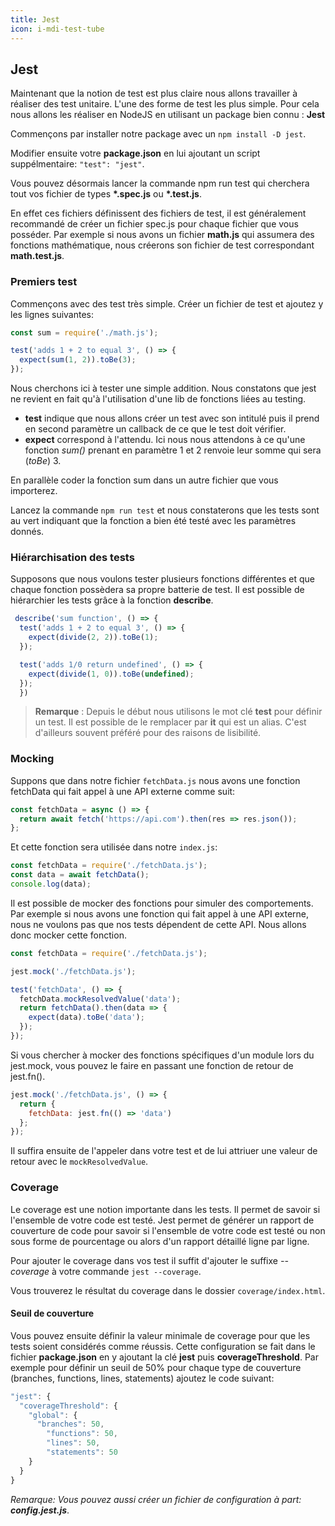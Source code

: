 ```yaml
---
title: Jest
icon: i-mdi-test-tube
---
```


## Jest

Maintenant que la notion de test est plus claire nous allons travailler à réaliser des test unitaire. L'une des forme de test les plus simple. Pour cela nous allons les réaliser en NodeJS en utilisant un package bien connu : **Jest**

Commençons par installer notre package avec un `npm install -D jest`.

Modifier ensuite votre **package.json** en lui ajoutant un script suppélmentaire: `"test": "jest"`.

Vous pouvez désormais lancer la commande npm run test qui cherchera tout vos fichier de types **\*.spec.js** ou **\*.test.js**.

En effet ces fichiers définissent des fichiers de test, il est généralement recommandé de créer un fichier spec.js pour chaque fichier que vous posséder. Par exemple si nous avons un fichier **math.js** qui assumera des fonctions mathématique, nous créerons son fichier de test correspondant **math.test.js**.

### Premiers test

Commençons avec des test très simple. Créer un fichier de test et ajoutez y les lignes suivantes:

```javascript
const sum = require('./math.js');

test('adds 1 + 2 to equal 3', () => {
  expect(sum(1, 2)).toBe(3);
});
```

Nous cherchons ici à tester une simple addition. Nous constatons que jest ne revient en fait qu'à l'utilisation d'une lib de fonctions liées au testing.

- **test** indique que nous allons créer un test avec son intitulé puis il prend en second paramètre un callback de ce que le test doit vérifier.
- **expect** correspond à l'attendu. Ici nous nous attendons à ce qu'une fonction *sum()* prenant en paramètre 1 et 2 renvoie leur somme qui sera (*toBe*) 3.

En parallèle coder la fonction sum dans un autre fichier que vous importerez.

Lancez la commande `npm run test` et nous constaterons que les tests sont au vert indiquant que la fonction a bien été testé avec les paramètres donnés.

### Hiérarchisation des tests

Supposons que nous voulons tester plusieurs fonctions différentes et que chaque fonction possèdera sa propre batterie de test. Il est possible de hiérarchier les tests grâce à la fonction **describe**.

```javascript
 describe('sum function', () => {
  test('adds 1 + 2 to equal 3', () => {
    expect(divide(2, 2)).toBe(1);
  });

  test('adds 1/0 return undefined', () => {
    expect(divide(1, 0)).toBe(undefined);
  });
  })
```

> **Remarque** : Depuis le début nous utilisons le mot clé **test** pour définir un test. Il est possible de le remplacer par **it** qui est un alias. C'est d'ailleurs souvent préféré pour des raisons de lisibilité.

### Mocking
Suppons que dans notre fichier `fetchData.js` nous avons une fonction fetchData qui fait appel à une API externe comme suit:

```javascript	
const fetchData = async () => {
  return await fetch('https://api.com').then(res => res.json());
};
```

Et cette fonction sera utilisée dans notre `index.js`:

```javascript
const fetchData = require('./fetchData.js');
const data = await fetchData();
console.log(data);
```

Il est possible de mocker des fonctions pour simuler des comportements. Par exemple si nous avons une fonction qui fait appel à une API externe, nous ne voulons pas que nos tests dépendent de cette API. Nous allons donc mocker cette fonction.

```javascript
const fetchData = require('./fetchData.js');

jest.mock('./fetchData.js');

test('fetchData', () => {
  fetchData.mockResolvedValue('data');
  return fetchData().then(data => {
    expect(data).toBe('data');
  });
});
```

Si vous chercher à mocker des fonctions spécifiques d'un module lors du jest.mock, vous pouvez le faire en passant une fonction de retour de jest.fn().

```javascript
jest.mock('./fetchData.js', () => {
  return {
    fetchData: jest.fn(() => 'data')
  };
});
```

Il suffira ensuite de l'appeler dans votre test et de lui attriuer une valeur de retour avec le `mockResolvedValue`.

### Coverage

Le coverage est une notion importante dans les tests. Il permet de savoir si l'ensemble de votre code est testé. Jest permet de générer un rapport de couverture de code pour savoir si l'ensemble de votre code est testé ou non sous forme de pourcentage ou alors d'un rapport détaillé ligne par ligne.

Pour ajouter le coverage dans vos test il suffit d'ajouter le suffixe *--coverage* à votre commande `jest --coverage`.

Vous trouverez le résultat du coverage dans le dossier `coverage/index.html`.

#### Seuil de couverture

Vous pouvez ensuite définir la valeur minimale de coverage pour que les tests soient considérés comme réussis. Cette configuration se fait dans le fichier **package.json** en y ajoutant la clé **jest** puis **coverageThreshold**. Par exemple pour définir un seuil de 50% pour chaque type de couverture (branches, functions, lines, statements) ajoutez le code suivant:

```javascript
"jest": {
  "coverageThreshold": {
    "global": {
      "branches": 50,
        "functions": 50,
        "lines": 50,
        "statements": 50
    }
  }
}
```

*Remarque: Vous pouvez aussi créer un fichier de configuration à part: **config.jest.js***.